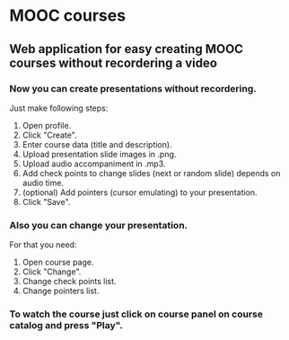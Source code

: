 # MOOC courses  

## Web application for easy creating MOOC courses without recordering a video  

### Now you can create presentations without recordering.  
Just make following steps:  

1. Open profile.
2. Click "Create".
3. Enter course data (title and description).
4. Upload presentation slide images in .png.
5. Upload audio accompaniment in .mp3.
6. Add check points to change slides (next or random slide) depends on audio time.
7. (optional) Add pointers (cursor emulating) to your presentation.
8. Click "Save".

### Also you can change your presentation.  
For that you need:

1. Open course page.
2. Click "Change".
3. Change check points list.
4. Change pointers list.

### To watch the course just click on course panel on course catalog and press "Play".
